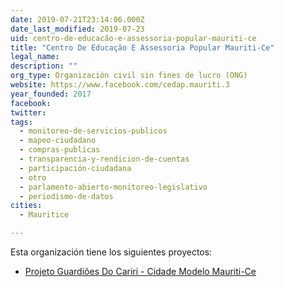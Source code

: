```yaml
---
date: 2019-07-21T23:14:06.000Z
date_last_modified: 2019-07-23
uid: centro-de-educacão-e-assessoria-popular-mauriti-ce
title: "Centro De Educação E Assessoria Popular Mauriti-Ce"
legal_name: 
description: ""
org_type: Organización civil sin fines de lucro (ONG)
website: https://www.facebook.com/cedap.mauriti.3
year_founded: 2017
facebook: 
twitter: 
tags:
  - monitoreo-de-servicios-publicos
  - mapeo-ciudadano
  - compras-publicas
  - transparencia-y-rendicion-de-cuentas
  - participación-ciudadana
  - otro
  - parlamento-abierto-monitoreo-legislativo
  - periodismo-de-datos
cities: 
  - Mauritice

---
```


Esta organización tiene los siguientes proyectos:

- [Projeto Guardiões Do Cariri - Cidade Modelo Mauriti-Ce](/proyectos/projeto-guardiões-do-cariri-cidade-modelo-mauriti-ce)
